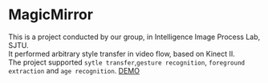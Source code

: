 # MagicMirror

This is a project conducted by our group, in Intelligence Image Process Lab, SJTU.
<br> It performed arbitrary style transfer in video flow, based on Kinect II. 
<br> The project supported `sytle transfer`,`gesture recognition`, `foreground extraction` and `age recognition`.
[DEMO](https://www.bilibili.com/video/av36757803 "悬停显示") 

